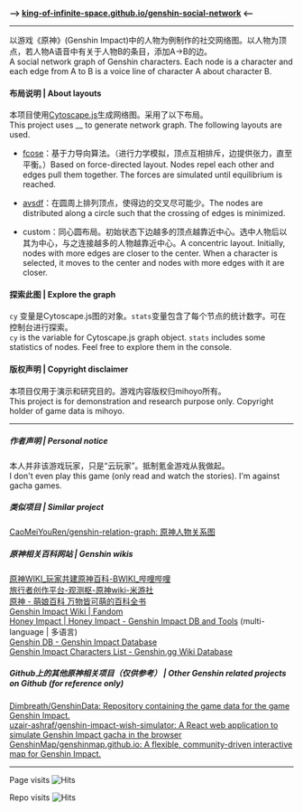 **—> [king-of-infinite-space.github.io/genshin-social-network](https://king-of-infinite-space.github.io/genshin-social-network) <—**

---

以游戏《原神》(Genshin Impact)中的人物为例制作的社交网络图。以人物为顶点，若人物A语音中有关于人物B的条目，添加A→B的边。\
A social network graph of Genshin characters. Each node is a character and each edge from A to B is a voice line of character A about character B.

#### 布局说明 | About layouts

本项目使用[Cytoscape.js](https://js.cytoscape.org/)生成网络图。采用了以下布局。\
This project uses __ to generate network graph. The following layouts are used.

- [fcose](https://github.com/iVis-at-Bilkent/cytoscape.js-fcose)：基于力导向算法。（进行力学模拟，顶点互相排斥，边提供张力，直至平衡。）Based on force-directed layout. Nodes repel each other and edges pull them together. The forces are simulated until equilibrium is reached.

- [avsdf](https://github.com/iVis-at-Bilkent/cytoscape.js-avsdf)：在圆周上排列顶点，使得边的交叉尽可能少。The nodes are distributed along a circle such that the crossing of edges is minimized.

- custom：同心圆布局。初始状态下边越多的顶点越靠近中心。选中人物后以其为中心，与之连接越多的人物越靠近中心。A concentric layout. Initially, nodes with more edges are closer to the center. When a character is selected, it moves to the center and nodes with more edges with it are closer.

#### 探索此图 | Explore the graph

`cy` 变量是Cytoscape.js图的对象。`stats`变量包含了每个节点的统计数字。可在控制台进行探索。\
`cy` is the variable for Cytoscape.js graph object. `stats` includes some statistics of nodes. Feel free to explore them in the console.


#### 版权声明 | Copyright disclaimer

本项目仅用于演示和研究目的。游戏内容版权归mihoyo所有。\
This project is for demonstration and research purpose only. Copyright holder of game data is mihoyo.

---

##### 作者声明 | Personal notice
本人并非该游戏玩家，只是“云玩家”。抵制氪金游戏从我做起。\
I don't even play this game (only read and watch the stories). I'm against gacha games.

##### 类似项目 | Similar project
[CaoMeiYouRen/genshin-relation-graph: 原神人物关系图](https://github.com/CaoMeiYouRen/genshin-relation-graph)

##### 原神相关百科网站 | Genshin wikis
[原神WIKI_玩家共建原神百科-BWIKI_哔哩哔哩](https://wiki.biligame.com/ys/%E9%A6%96%E9%A1%B5)\
[旅行者创作平台-观测枢-原神wiki-米游社](https://bbs.mihoyo.com/ys/obc/)\
[原神 - 萌娘百科 万物皆可萌的百科全书](https://zh.moegirl.org.cn/%E5%8E%9F%E7%A5%9E)\
[Genshin Impact Wiki | Fandom](https://genshin-impact.fandom.com/wiki/Genshin_Impact_Wiki)\
[Honey Impact | Honey Impact - Genshin Impact DB and Tools](https://genshin.honeyhunterworld.com/) (multi-language | 多语言)\
[Genshin DB - Genshin Impact Database](https://genshindb.org/)\
[Genshin Impact Characters List - Genshin.gg Wiki Database](https://genshin.gg/)

##### Github上的其他原神相关项目（仅供参考） | Other Genshin related projects on Github (for reference only)
[Dimbreath/GenshinData: Repository containing the game data for the game Genshin Impact.](https://github.com/Dimbreath/GenshinData)\
[uzair-ashraf/genshin-impact-wish-simulator: A React web application to simulate Genshin Impact gacha in the browser](https://github.com/uzair-ashraf/genshin-impact-wish-simulator)\
[GenshinMap/genshinmap.github.io: A flexible, community-driven interactive map for Genshin Impact.](https://github.com/GenshinMap/genshinmap.github.io)

---

Page visits
![Hits](https://kois.pythonanywhere.com/nocount/tag.svg?url=https%3A%2F%2Fking-of-infinite-space.github.io%2Fgenshin-social-network)

Repo visits
![Hits](https://kois.pythonanywhere.com/count/tag.svg?url=https%3A%2F%2Fgithub.com%2FKing-of-Infinite-Space%2Fgenshin-social-network)
